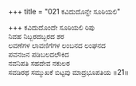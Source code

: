 +++
title = "021 ಕವಿದುದೊನ್ದೇ ಸೂಠಿಯಲಿ"

+++
ಕವಿದುದೊಂದೇ ಸೂಠಿಯಲಿ ರಿಪು  
ನಿವಹ ನಿಬ್ಬರದಬ್ಬರದ ಶರ  
ಲವಣೆಗಳ ಲಾವಣಿಗೆಗಳ ಲಂಬನದ ಲಂಘನದ  
ಪವನಜನ ಪಡಿಬಲದಲೌಕಿದ  
ನವನಿಪತಿ ಸಹದೇವ ನಕುಲರ  
ಸವಡಿರಥ ಸಮ್ಮುಖಕೆ ಬಿಟ್ಟವು ಮಾದ್ರಭೂಪತಿಯ     ॥21॥